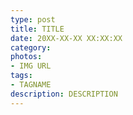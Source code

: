 ```yaml
---
type: post
title: TITLE
date: 20XX-XX-XX XX:XX:XX
category: 
photos:
- IMG URL
tags:
- TAGNAME
description: DESCRIPTION
---
```



<!--more-->
